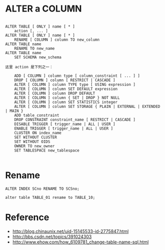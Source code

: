 # ALTER a COLUMN

<pre>
<code>
ALTER TABLE [ ONLY ] name [ * ]
    action [, ... ]
ALTER TABLE [ ONLY ] name [ * ]
    RENAME [ COLUMN ] column TO new_column
ALTER TABLE name
    RENAME TO new_name
ALTER TABLE name
    SET SCHEMA new_schema

这里 action 是下列之一：

    ADD [ COLUMN ] column type [ column_constraint [ ... ] ]
    DROP [ COLUMN ] column [ RESTRICT | CASCADE ]
    ALTER [ COLUMN ] column TYPE type [ USING expression ]
    ALTER [ COLUMN ] column SET DEFAULT expression
    ALTER [ COLUMN ] column DROP DEFAULT
    ALTER [ COLUMN ] column { SET | DROP } NOT NULL
    ALTER [ COLUMN ] column SET STATISTICS integer
    ALTER [ COLUMN ] column SET STORAGE { PLAIN | EXTERNAL | EXTENDED | MAIN }
    ADD table_constraint
    DROP CONSTRAINT constraint_name [ RESTRICT | CASCADE ]
    DISABLE TRIGGER [ trigger_name | ALL | USER ]
    ENABLE TRIGGER [ trigger_name | ALL | USER ]
    CLUSTER ON index_name
    SET WITHOUT CLUSTER
    SET WITHOUT OIDS
    OWNER TO new_owner
    SET TABLESPACE new_tablespace
</code>
</pre>

# Rename

```
ALTER INDEX SCno RENAME TO SCSno;
```

```
alter table TABLE_01 rename to TABLE_10;
```

# Reference

 - http://blog.chinaunix.net/uid-15145533-id-2775847.html
 - http://bbs.csdn.net/topics/391024303
 - http://www.ehow.com/how_6109781_change-table-name-sql.html